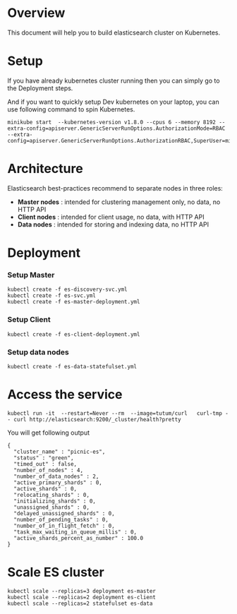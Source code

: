 # Overview 

This document will help you to build elasticsearch cluster on Kubernetes. 

# Setup

If you have already kubernetes cluster running then you can simply go to the Deployment steps. 

And if you want to quickly setup Dev kubernetes on your laptop, you can use following command to spin Kubernetes. 


```shell
minikube start  --kubernetes-version v1.8.0 --cpus 6 --memory 8192 --extra-config=apiserver.GenericServerRunOptions.AuthorizationMode=RBAC --extra-config=apiserver.GenericServerRunOptions.AuthorizationRBAC,SuperUser=minikube
```


# Architecture

Elasticsearch best-practices recommend to separate nodes in three roles:

 - **Master nodes** :  intended for clustering management only, no data, no HTTP API
 - **Client nodes** : intended for client usage, no data, with HTTP API
 - **Data nodes** : intended for storing and indexing data, no HTTP API


# Deployment 

### Setup Master

```shell
kubectl create -f es-discovery-svc.yml
kubectl create -f es-svc.yml
kubectl create -f es-master-deployment.yml
```

### Setup Client

```shell
kubectl create -f es-client-deployment.yml
```

### Setup data nodes

```shell
kubectl create -f es-data-statefulset.yml
```

# Access the service

```shell
kubectl run -it  --restart=Never --rm  --image=tutum/curl   curl-tmp -- curl http://elasticsearch:9200/_cluster/health?pretty
```


You will get following output

```
{
  "cluster_name" : "picnic-es",
  "status" : "green",
  "timed_out" : false,
  "number_of_nodes" : 4,
  "number_of_data_nodes" : 2,
  "active_primary_shards" : 0,
  "active_shards" : 0,
  "relocating_shards" : 0,
  "initializing_shards" : 0,
  "unassigned_shards" : 0,
  "delayed_unassigned_shards" : 0,
  "number_of_pending_tasks" : 0,
  "number_of_in_flight_fetch" : 0,
  "task_max_waiting_in_queue_millis" : 0,
  "active_shards_percent_as_number" : 100.0
}
```


# Scale ES cluster 

```shell
kubectl scale --replicas=3 deployment es-master
kubectl scale --replicas=2 deployment es-client
kubectl scale --replicas=2 statefulset es-data
```

